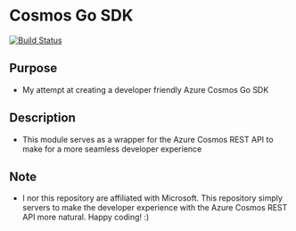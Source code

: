 # Cosmos Go SDK

[![Build Status](https://travis-ci.com/nicholasmfsmith/cosmos-go-sdk.svg?branch=master)](https://travis-ci.com/nicholasmfsmith/cosmos-go-sdk)

## Purpose
- My attempt at creating a developer friendly Azure Cosmos Go SDK

## Description
- This module serves as a wrapper for the Azure Cosmos REST API to make for a more seamless developer experience


## Note
- I nor this repository are affiliated with Microsoft. This repository simply servers to make the developer experience with the Azure Cosmos REST API more natural. Happy coding! :)